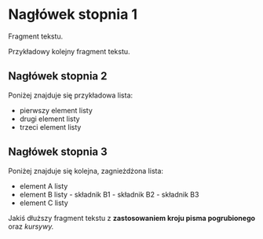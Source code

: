 
# Nagłówek stopnia 1

Fragment tekstu.

Przykładowy kolejny fragment tekstu.

## Nagłówek stopnia 2

Poniżej znajduje się przykładowa lista:

   - pierwszy element listy
   - drugi element listy
   - trzeci element listy

## Nagłówek stopnia 3

Poniżej znajduje się kolejna, zagnieżdżona lista:

   - element A listy
   - element B listy 
         - składnik B1
         - składnik B2
         - składnik B3
   - element C listy

Jakiś dłuższy fragment tekstu z **zastosowaniem kroju pisma pogrubionego** oraz *kursywy.* 
 
<!-- Markdown document created using IOConverter -->